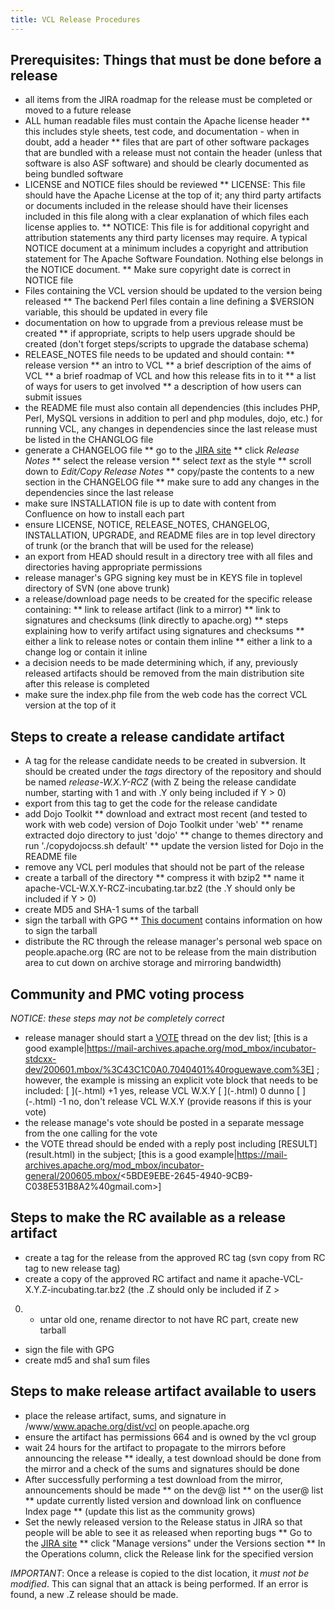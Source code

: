 ```yaml
---
title: VCL Release Procedures
---
```


<a name="VCLReleaseProcedures-Prerequisites:Thingsthatmustbedonebeforearelease"></a>
## Prerequisites: Things that must be done before a release

* all items from the JIRA roadmap for the release must be completed or
moved to a future release
* ALL human readable files must contain the Apache license header
** this includes style sheets, test code, and documentation - when in
doubt, add a header
** files that are part of other software packages that are bundled with a
release must not contain the header (unless that software is also ASF
software) and should be clearly documented as being bundled software
* LICENSE and NOTICE files should be reviewed
** LICENSE: This file should have the Apache License at the top of it; any
third party artifacts or documents included in the release should have
their licenses included in this file along with a clear explanation of
which files each license applies to.
** NOTICE: This file is for additional copyright and attribution statements
any third party licenses may require. A typical NOTICE document at a
minimum includes a copyright and attribution statement for The Apache
Software Foundation. Nothing else belongs in the NOTICE document.
** Make sure copyright date is correct in NOTICE file
* Files containing the VCL version should be updated to the version being
released
** The backend Perl files contain a line defining a $VERSION variable, this
should be updated in every file
* documentation on how to upgrade from a previous release must be created
** if appropriate, scripts to help users upgrade should be created (don't
forget steps/scripts to upgrade the database schema)
* RELEASE_NOTES file needs to be updated and should contain:
** release version
** an intro to VCL
** a brief description of the aims of VCL
** a brief roadmap of VCL and how this release fits in to it
** a list of ways for users to get involved
** a description of how users can submit issues
* the README file must also contain all dependencies (this includes PHP,
Perl, MySQL versions in addition to perl and php modules, dojo, etc.) for
running VCL, any changes in dependencies since the last release must be
listed in the CHANGLOG file
* generate a CHANGELOG file
** go to the [JIRA site](https://issues.apache.org/jira/browse/VCL)
** click *Release Notes*
** select the release version
** select *text* as the style
** scroll down to *Edit/Copy Release Notes*
** copy/paste the contents to a new section in the CHANGELOG file
** make sure to add any changes in the dependencies since the last release
* make sure INSTALLATION file is up to date with content from Confluence on
how to install each part
* ensure LICENSE, NOTICE, RELEASE_NOTES, CHANGELOG, INSTALLATION, UPGRADE,
and README files are in top level directory of trunk (or the branch that
will be used for the release)
* an export from HEAD should result in a directory tree with all files and
directories having appropriate permissions
* release manager's GPG signing key must be in KEYS file in toplevel
directory of SVN (one above trunk)
* a release/download page needs to be created for the specific release
containing:
** link to release artifact (link to a mirror)
** link to signatures and checksums (link directly to apache.org)
** steps explaining how to verify artifact using signatures and checksums
** either a link to release notes or contain them inline
** either a link to a change log or contain it inline
* a decision needs to be made determining which, if any, previously
released artifacts should be removed from the main distribution site after
this release is completed
* make sure the index.php file from the web code has the correct VCL
version at the top of it

<a name="VCLReleaseProcedures-Stepstocreateareleasecandidateartifact"></a>
## Steps to create a release candidate artifact

* A tag for the release candidate needs to be created in subversion. It
should be created under the *tags* directory of the repository and should
be named *release-W.X.Y-RCZ* (with Z being the release candidate number,
starting with 1 and with .Y only being included if Y > 0)
* export from this tag to get the code for the release candidate
* add Dojo Toolkit
** download and extract most recent (and tested to work with web code)
version of Dojo Toolkit under 'web'
** rename extracted dojo directory to just 'dojo'
** change to themes directory and run './copydojocss.sh default'
** update the version listed for Dojo in the README file
* remove any VCL perl modules that should not be part of the release
* create a tarball of the directory
** compress it with bzip2
** name it apache-VCL-W.X.Y-RCZ-incubating.tar.bz2 (the .Y should only be
included if Y > 0)
* create MD5 and SHA-1 sums of the tarball
* sign the tarball with GPG
** [This document](https://www.apache.org/dev/release-signing.html#sign-release)
 contains information on how to sign the tarball
* distribute the RC through the release manager's personal web space on
people.apache.org (RC are not to be release from the main distribution area
to cut down on archive storage and mirroring bandwidth)

<a name="VCLReleaseProcedures-CommunityandPMCvotingprocess"></a>
## Community and PMC voting process

*NOTICE: these steps may not be completely correct*
* release manager should start a [VOTE](https://incubator.apache.org/guides/releasemanagement.html#note-votes)
 thread on the dev list; [this is a good example|https://mail-archives.apache.org/mod_mbox/incubator-stdcxx-dev/200601.mbox/%3C43C1C0A0.7040401%40roguewave.com%3E]
; however, the example is missing an explicit vote block that needs to be
included:
\[ \](-\.html)
 \+1 yes, release VCL W.X.Y
\[ \](-\.html)
 0 dunno
\[ \](-\.html)
 \-1 no, don't release VCL W.X.Y (provide reasons if this is your vote)
* the release manage's vote should be posted in a separate message from the
one calling for the vote
* the VOTE thread should be ended with a reply post including \[RESULT\](result\.html)
 in the subject; [this is a good example|https://mail-archives.apache.org/mod_mbox/incubator-general/200605.mbox/<5BDE9EBE-2645-4940-9CB9-C038E531B8A2%40gmail.com>]

<a name="VCLReleaseProcedures-StepstomaketheRCavailableasareleaseartifact"></a>
## Steps to make the RC available as a release artifact

* create a tag for the release from the approved RC tag (svn copy from RC
tag to new release tag)
* create a copy of the approved RC artifact and name it
apache-VCL-X.Y.Z-incubating.tar.bz2 (the .Z should only be included if Z >
0) - untar old one, rename director to not have RC part, create new tarball
* sign the file with GPG
* create md5 and sha1 sum files

<a name="VCLReleaseProcedures-Stepstomakereleaseartifactavailabletousers"></a>
## Steps to make release artifact available to users

* place the release artifact, sums, and signature in
/www/www.apache.org/dist/vcl on people.apache.org
* ensure the artifact has permissions 664 and is owned by the vcl group
* wait 24 hours for the artifact to propagate to the mirrors before
announcing the release
** ideally, a test download should be done from the mirror and a check of
the sums and signatures should be done
* After successfully performing a test download from the mirror,
announcements should be made
** on the dev@ list
** on the user@ list
** update currently listed version and download link on confluence Index
page
** (update this list as the community grows)
* Set the newly released version to the Release status in JIRA so that
people will be able to see it as released when reporting bugs
** Go to the [JIRA site](https://issues.apache.org/jira/secure/project/ViewProject.jspa?pid=12310840)
** click "Manage versions" under the Versions section
** In the Operations column, click the Release link for the specified
version

*IMPORTANT*: Once a release is copied to the dist location, it *must not be
modified*. This can signal that an attack is being performed. If an error
is found, a new .Z release should be made.
